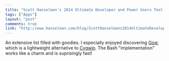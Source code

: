 ```yaml
---
title: "Scott Hanselman's 2014 Ultimate Developer and Power Users Tool List for Windows"
tags: ["Apps"]
layout: "post"
comments: true
link: "http://www.hanselman.com/blog/ScottHanselmans2014UltimateDeveloperAndPowerUsersToolListForWindows.aspx"
---
```


An extensive list filled with goodies. I especially enjoyed discovering [Gow](https://github.com/bmatzelle/gow), which is a lightweight alternative to [Cygwin](http://www.cygwin.com/). The Bash "implementation" works like a charm and is suprisingly fast!
